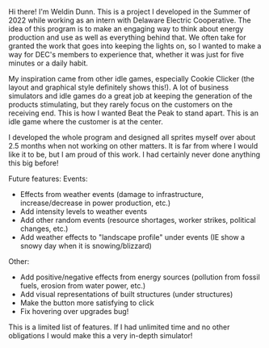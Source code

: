 Hi there! I'm Weldin Dunn. This is a project I developed in the Summer of 2022 while working as an intern with Delaware Electric Cooperative. The idea of this program is to make an engaging way to think about energy production and use as well as everything behind that. We often take for granted the work that goes into keeping the lights on, so I wanted to make a way for DEC's members to experience that, whether it was just for five minutes or a daily habit.

My inspiration came from other idle games, especially Cookie Clicker (the layout and graphical style definitely shows this!). A lot of business simulators and idle games do a great job at keeping the generation of the products stimulating, but they rarely focus on the customers on the receiving end. This is how I wanted Beat the Peak to stand apart. This is an idle game where the customer is at the center.

I developed the whole program and designed all sprites myself over about 2.5 months when not working on other matters. It is far from where I would like it to be, but I am proud of this work. I had certainly never done anything this big before!

Future features:
Events:
- Effects from weather events (damage to infrastructure, increase/decrease in power production, etc.)
- Add intensity levels to weather events
- Add other random events (resource shortages, worker strikes, political changes, etc.)
- Add weather effects to "landscape profile" under events (IE show a snowy day when it is snowing/blizzard)

Other:
- Add positive/negative effects from energy sources (pollution from fossil fuels, erosion from water power, etc.)
- Add visual representations of built structures (under structures)
- Make the button more satisfying to click
- Fix hovering over upgrades bug!

This is a limited list of features. If I had unlimited time and no other obligations I would make this a very in-depth simulator!
